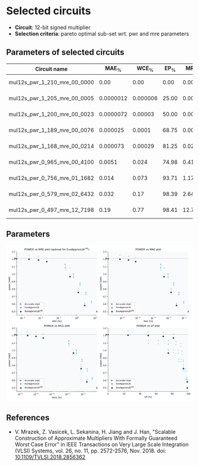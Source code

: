 
Selected circuits
===================
 - **Circuit**: 12-bit signed multiplier
 - **Selection criteria**: pareto optimal sub-set wrt. pwr and mre parameters

Parameters of selected circuits
----------------------------

| Circuit name | MAE<sub>%</sub> | WCE<sub>%</sub> | EP<sub>%</sub> | MRE<sub>%</sub> | MSE | Download |
| --- |  --- | --- | --- | --- | --- | --- | 
| mul12s_pwr_1_210_mre_00_0000 | 0.00 | 0.00 | 0.00 | 0.00 | 0 |   [[Verilog<sub>PDK45</sub>](mul12s_pwr_1_210_mre_00_0000_pdk45.v)] [[C](mul12s_pwr_1_210_mre_00_0000.c)] |
| mul12s_pwr_1_205_mre_00_0005 | 0.0000012 | 0.000006 | 25.00 | 0.00047 | 0.2 |   [[Verilog<sub>PDK45</sub>](mul12s_pwr_1_205_mre_00_0005_pdk45.v)] [[C](mul12s_pwr_1_205_mre_00_0005.c)] |
| mul12s_pwr_1_200_mre_00_0023 | 0.0000072 | 0.00003 | 50.00 | 0.0023 | 3.8 |   [[Verilog<sub>PDK45</sub>](mul12s_pwr_1_200_mre_00_0023_pdk45.v)] [[C](mul12s_pwr_1_200_mre_00_0023.c)] |
| mul12s_pwr_1_189_mre_00_0076 | 0.000025 | 0.0001 | 68.75 | 0.0076 | 34 |   [[Verilog<sub>PDK45</sub>](mul12s_pwr_1_189_mre_00_0076_pdk45.v)] [[C](mul12s_pwr_1_189_mre_00_0076.c)] |
| mul12s_pwr_1_168_mre_00_0214 | 0.000073 | 0.00029 | 81.25 | 0.021 | 248 |   [[Verilog<sub>PDK45</sub>](mul12s_pwr_1_168_mre_00_0214_pdk45.v)] [[C](mul12s_pwr_1_168_mre_00_0214.c)] |
| mul12s_pwr_0_965_mre_00_4100 | 0.0051 | 0.024 | 74.98 | 0.41 | 13981.017e2 |   [[Verilog<sub>PDK45</sub>](mul12s_pwr_0_965_mre_00_4100_pdk45.v)] [[C](mul12s_pwr_0_965_mre_00_4100.c)] |
| mul12s_pwr_0_756_mre_01_1682 | 0.014 | 0.073 | 93.71 | 1.17 | 97867.163e2 |   [[Verilog<sub>PDK45</sub>](mul12s_pwr_0_756_mre_01_1682_pdk45.v)] [[C](mul12s_pwr_0_756_mre_01_1682.c)] |
| mul12s_pwr_0_579_mre_02_6432 | 0.032 | 0.17 | 98.39 | 2.64 | 48933.638e3 |   [[Verilog<sub>PDK45</sub>](mul12s_pwr_0_579_mre_02_6432_pdk45.v)] [[C](mul12s_pwr_0_579_mre_02_6432.c)] |
| mul12s_pwr_0_497_mre_12_7198 | 0.19 | 0.77 | 98.41 | 12.72 | 18643.684e5 |   [[Verilog<sub>PDK45</sub>](mul12s_pwr_0_497_mre_12_7198_pdk45.v)] [[C](mul12s_pwr_0_497_mre_12_7198.c)] |
    
Parameters
--------------
![Parameters figure](fig.png)

References
--------------
   - V. Mrazek, Z. Vasicek, L. Sekanina, H. Jiang and J. Han, "Scalable Construction of Approximate Multipliers With Formally Guaranteed Worst Case Error" in IEEE Transactions on Very Large Scale Integration (VLSI) Systems, vol. 26, no. 11, pp. 2572-2576, Nov. 2018. doi: [10.1109/TVLSI.2018.2856362](https://dx.doi.org/10.1109/TVLSI.2018.2856362)

             